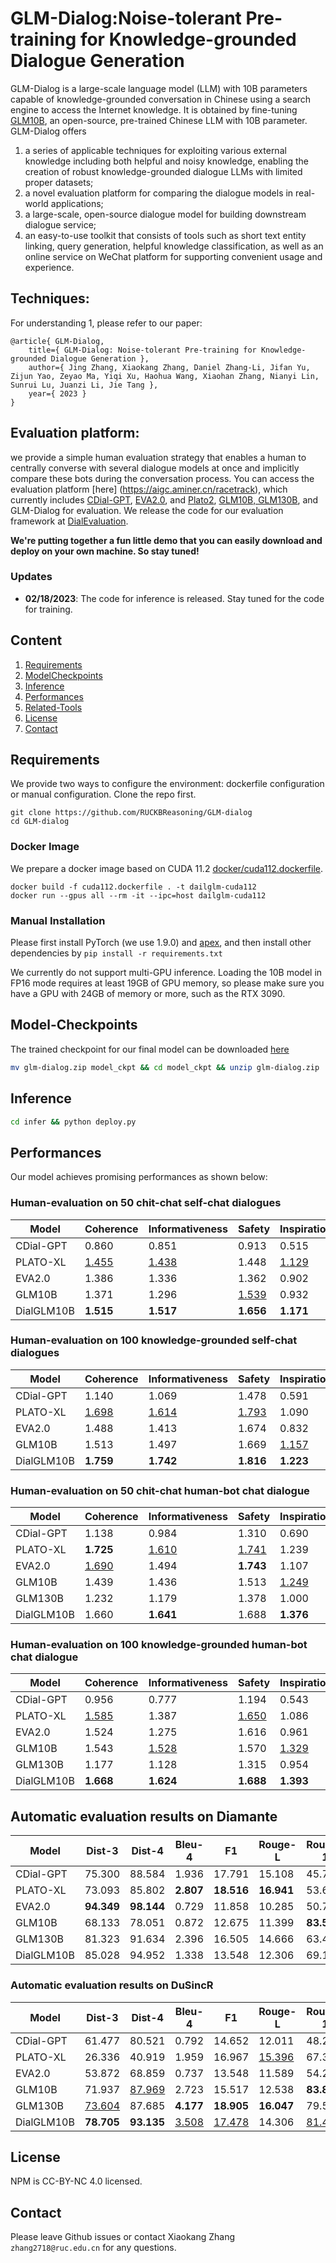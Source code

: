# GLM-Dialog:Noise-tolerant Pre-training for Knowledge-grounded Dialogue Generation

GLM-Dialog is a large-scale language model (LLM) with 10B parameters capable of knowledge-grounded conversation in Chinese using a search engine to access the Internet knowledge. It is obtained by fine-tuning [GLM10B](https://github.com/THUDM/GLM-130B), an open-source, pre-trained Chinese LLM with 10B parameter. GLM-Dialog offers 
1. a series of applicable techniques for exploiting various external knowledge including both helpful and noisy knowledge, enabling the creation of robust knowledge-grounded dialogue LLMs with limited proper datasets;
2. a novel evaluation platform for comparing the dialogue models in real-world applications;
3. a large-scale, open-source dialogue model for building downstream dialogue service;
4. an easy-to-use toolkit that consists of tools such as short text entity linking, query generation, helpful knowledge classification, as well as an online service on WeChat platform for supporting convenient usage and experience. 


## Techniques:
For understanding 1, please refer to our paper:
```
@article{ GLM-Dialog,
    title={ GLM-Dialog: Noise-tolerant Pre-training for Knowledge-grounded Dialogue Generation },
    author={ Jing Zhang, Xiaokang Zhang, Daniel Zhang-Li, Jifan Yu, Zijun Yao, Zeyao Ma, Yiqi Xu, Haohua Wang, Xiaohan Zhang, Nianyi Lin, Sunrui Lu, Juanzi Li, Jie Tang },
    year={ 2023 }
}
```

## Evaluation platform:

we provide a simple human evaluation strategy that enables a human to centrally converse with several dialogue models at once and implicitly compare these bots during the conversation process. You can access the evaluation platform [here] (https://aigc.aminer.cn/racetrack), which currently includes [CDial-GPT](https://github.com/thu-coai/CDial-GPT), [EVA2.0](https://github.com/thu-coai/EVA), and [Plato2](https://arxiv.org/abs/2006.16779), [GLM10B, GLM130B](https://github.com/THUDM/GLM-130B), and GLM-Dialog for evaluation.
We release the code for our evaluation framework at [DialEvaluation](https://github.com/RUCKBReasoning/DialEvaluation).


**We're putting together a fun little demo that you can easily download and deploy on your own machine. So stay tuned!**
### Updates

* **02/18/2023**: The code for inference is released. Stay tuned for the code for training.

## Content

1. [Requirements](#requirements)
2. [ModelCheckpoints](#model-checkpoints)
3. [Inference](#inference)
4. [Performances](#performances)
5. [Related-Tools](#related-tools)
6. [License](#license)
7. [Contact](#contact)

## Requirements
We provide two ways to configure the environment: dockerfile configuration or manual configuration.
Clone the repo first.

```shell
git clone https://github.com/RUCKBReasoning/GLM-dialog
cd GLM-dialog
```

### Docker Image
We prepare a docker image based on CUDA 11.2 [docker/cuda112.dockerfile](docker/cuda112.dockerfile).
```shell
docker build -f cuda112.dockerfile . -t dailglm-cuda112
docker run --gpus all --rm -it --ipc=host dailglm-cuda112
```

### Manual Installation
Please first install PyTorch (we use 1.9.0) and [apex](https://github.com/NVIDIA/apex), and then install other
dependencies by `pip install -r requirements.txt`

We currently do not support multi-GPU inference. Loading the 10B model in FP16 mode requires at least 19GB of GPU memory, so please make sure you have a GPU with 24GB of memory or more, such as the RTX 3090.

## Model-Checkpoints

The trained checkpoint for our final model can be downloaded [here](https://drive.google.com/drive/folders/1kEmxwFme4qUzIuUOW7kRbBGZ5e_bSipu?usp=sharing)
```bash
mv glm-dialog.zip model_ckpt && cd model_ckpt && unzip glm-dialog.zip
```

## Inference
```bash
cd infer && python deploy.py
```

## Performances

Our model achieves promising performances as shown below: 

### Human-evaluation on 50 chit-chat self-chat dialogues

| Model      | Coherence    | Informativeness | Safety       | Inspiration  | Hallucination | Engagingness | Faithfulness |
| ---------- | ------------ | --------------- | ------------ | ------------ | ------------- | ------------ | ------------ |
| CDial-GPT  | 0.860        | 0.851           | 0.913        | 0.515        | 0.291         | 0.500        | 0.473        |
| PLATO-XL   | <u>1.455</u> | <u>1.438</u>    | 1.448        | <u>1.129</u> | **0.062**     | <u>1.260</u> | <u>1.220</u> |
| EVA2.0     | 1.386        | 1.336           | 1.362        | 0.902        | <u>0.068</u>  | 1.213        | 1.093        |
| GLM10B     | 1.371        | 1.296           | <u>1.539</u> | 0.932        | 0.130         | 1.187        | 1.160        |
| DialGLM10B | **1.515**    | **1.517**       | **1.656**    | **1.171**    | 0.098         | **1.383**    | **1.383**    |

### Human-evaluation on 100 knowledge-grounded self-chat dialogues

| Model      | Coherence    | Informativeness | Safety       | Inspiration  | Hallucination | Engagingness | Faithfulness |
| ---------- | ------------ | --------------- | ------------ | ------------ | ------------- | ------------ | ------------ |
| CDial-GPT  | 1.140        | 1.069           | 1.478        | 0.591        | 0.221         | 0.603        | 0.690        |
| PLATO-XL   | <u>1.698</u> | <u>1.614</u>    | <u>1.793</u> | 1.090        | **0.032**     | 1.420        | <u>1.413</u> |
| EVA2.0     | 1.488        | 1.413           | 1.674        | 0.832        | 0.089         | 1.230        | 1.223        |
| GLM10B     | 1.513        | 1.497           | 1.669        | <u>1.157</u> | 0.093         | <u>1.460</u> | 1.340        |
| DialGLM10B | **1.759**    | **1.742**       | **1.816**    | **1.223**    | <u>0.046</u>  | **1.550**    | **1.473**    |

### Human-evaluation on 50 chit-chat human-bot chat dialogue

| Model      | Coherence    | Informativeness | Safety       | Inspiration  | Hallucination | Engagingness | Faithfulness |
| ---------- | ------------ | --------------- | ------------ | ------------ | ------------- | ------------ | ------------ |
| CDial-GPT  | 1.138        | 0.984           | 1.310        | 0.690        | 0.272         | 0.696        | 0.660        |
| PLATO-XL   | **1.725**    | <u>1.610</u>    | <u>1.741</u> | 1.239        | **0.068**     | <u>1.392</u> | <u>1.316</u> |
| EVA2.0     | <u>1.690</u> | 1.494           | **1.743**    | 1.107        | <u>0.077</u>  | 1.312        | 1.292        |
| GLM10B     | 1.439        | 1.436           | 1.513        | <u>1.249</u> | 0.164         | 1.236        | 1.208        |
| GLM130B    | 1.232        | 1.179           | 1.378        | 1.000        | 0.257         | 0.816        | 0.784        |
| DialGLM10B | 1.660        | **1.641**       | 1.688        | **1.376**    | 0.127         | **1.440**    | **1.460**    |

### Human-evaluation on 100 knowledge-grounded human-bot chat dialogue

| Model      | Coherence    | Informativeness | Safety       | Inspiration  | Hallucination | Engagingness | Faithfulness |
| ---------- | ------------ | --------------- | ------------ | ------------ | ------------- | ------------ | ------------ |
| CDial-GPT  | 0.956        | 0.777           | 1.194        | 0.543        | 0.363         | 0.562        | 0.542        |
| PLATO-XL   | <u>1.585</u> | 1.387           | <u>1.650</u> | 1.086        | **0.129**     | 1.244        | 1.128        |
| EVA2.0     | 1.524        | 1.275           | 1.616        | 0.961        | 0.151         | 1.150        | 1.096        |
| GLM10B     | 1.543        | <u>1.528</u>    | 1.570        | <u>1.329</u> | 0.174         | <u>1.324</u> | <u>1.282</u> |
| GLM130B    | 1.177        | 1.128           | 1.315        | 0.954        | 0.303         | 0.852        | 0.832        |
| DialGLM10B | **1.668**    | **1.624**       | **1.688**    | **1.393**    | <u>0.134</u>  | **1.412**    | **1.368**    |

## Automatic evaluation results on Diamante

| Model      | Dist-3     | Dist-4     | Bleu-4    | F1         | Rouge-L    | Rouge-1    | Rouge-2    | Bert-Score |
| ---------- | ---------- | ---------- | --------- | ---------- | ---------- | ---------- | ---------- | ---------- |
| CDial-GPT  | 75.300     | 88.584     | 1.936     | 17.791     | 15.108     | 45.732     | 19.550     | 0.603      |
| PLATO-XL   | 73.093     | 85.802     | **2.807** | **18.516** | **16.941** | 53.659     | 21.033     | **0.618**  |
| EVA2.0     | **94.349** | **98.144** | 0.729     | 11.858     | 10.285     | 50.730     | 16.107     | 0.580      |
| GLM10B     | 68.133     | 78.051     | 0.872     | 12.675     | 11.399     | **83.537** | **33.489** | 0.588      |
| GLM130B    | 81.323     | 91.634     | 2.396     | 16.505     | 14.666     | 63.462     | 19.430     | 0.608      |
| DialGLM10B | 85.028     | 94.952     | 1.338     | 13.548     | 12.306     | 69.106     | 23.307     | 0.597      |

### Automatic evaluation results on DuSincR

| Model      | Dist-3        | Dist-4        | Bleu-4       | F1            | Rouge-L       | Rouge-1       | Rouge-2       | Bert-Score   |
| ---------- | ------------- | ------------- | ------------ | ------------- | ------------- | ------------- | ------------- | ------------ |
| CDial-GPT  | 61.477        | 80.521        | 0.792        | 14.652        | 12.011        | 48.212        | 15.707        | 0.580        |
| PLATO-XL   | 26.336        | 40.919        | 1.959        | 16.967        | <u>15.396</u> | 67.397        | 24.011        | 0.607        |
| EVA2.0     | 53.872        | 68.859        | 0.737        | 13.548        | 11.589        | 54.270        | 14.211        | 0.591        |
| GLM10B     | 71.937        | <u>87.969</u> | 2.723        | 15.517        | 12.538        | **83.832**    | **33.743**    | 0.599        |
| GLM130B    | <u>73.604</u> | 87.685        | **4.177**    | **18.905**    | **16.047**    | 79.562        | 28.897        | **0.615**    |
| DialGLM10B | **78.705**    | **93.135**    | <u>3.508</u> | <u>17.478</u> | 14.306        | <u>81.460</u> | <u>31.837</u> | <u>0.607</u> |





## License
NPM is CC-BY-NC 4.0 licensed.

## Contact

Please leave Github issues or contact Xiaokang Zhang `zhang2718@ruc.edu.cn` for any questions.




